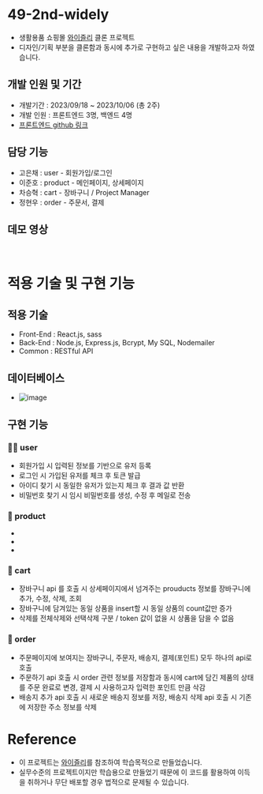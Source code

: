 # 49-2nd-widely
- 생활용품 쇼핑몰 [와이즐리](https://wisely.store/) 클론 프로젝트
- 디자인/기획 부분을 클론함과 동시에 추가로 구현하고 싶은 내용을 개발하고자 하였습니다.

## 개발 인원 및 기간
- 개발기간 : 2023/09/18 ~ 2023/10/06 (총 2주)
- 개발 인원 : 프론트엔드 3명, 백엔드 4명
- [프론트엔드 github 링크](https://github.com/wecode-bootcamp-korea/49-2nd-widely-frontend) <br>

## 담당 기능
- 고은채 : user - 회원가입/로그인 <br>
- 이준호 : product - 메인페이지, 상세페이지 <br>
- 차승혁 : cart - 장바구니 / Project Manager<br>
- 정현우 : order - 주문서, 결제<br>

## 데모 영상
<br>

# 적용 기술 및 구현 기능
## 적용 기술
- Front-End : React.js, sass
- Back-End : Node.js, Express.js, Bcrypt, My SQL, Nodemailer
- Common : RESTful API <br>

## 데이터베이스
- ![image](https://github.com/wecode-bootcamp-korea/49-2nd-widely-backend/assets/124764329/fa9fc799-3d92-4e3b-b4de-fdab1fc80dc7)


## 구현 기능
### 👩‍💻 user
- 회원가입 시 입력된 정보를 기반으로 유저 등록
- 로그인 시 가입된 유저를 체크 후 토큰 발급
- 아이디 찾기 시 동일한 유저가 있는지 체크 후 결과 값 반환
- 비밀번호 찾기 시 임시 비밀번호를 생성, 수정 후 메일로 전송
### 🎁 product
-
-
-
### 🛒 cart
- 장바구니 api 를 호출 시 상세페이지에서 넘겨주는 prouducts 정보를 장바구니에 추가, 수정, 삭제, 조회
- 장바구니에 담겨있는 동일 상품을 insert할 시 동일 상품의 count값만 증가
- 삭제를 전체삭제와 선택삭제 구분 / token 값이 없을 시 상품을 담을 수 없음
### 💸 order
- 주문페이지에 보여지는 장바구니, 주문자, 배송지, 결제(포인트) 모두 하나의 api로 호출 
- 주문하기 api 호출 시 order 관련 정보를 저장함과 동시에 cart에 담긴 제품의 상태를 주문 완료로 변경, 결제 시 사용하고자 입력한 포인트 만큼 삭감
- 배송지 추가 api 호출 시 새로운 배송지 정보를 저장, 배송지 삭제 api 호출 시 기존에 저장한 주소 정보를 삭제

# Reference
- 이 프로젝트는 [와이즐리](https://wisely.store/)를 참조하여 학습목적으로 만들었습니다.
- 실무수준의 프로젝트이지만 학습용으로 만들었기 때문에 이 코드를 활용하여 이득을 취하거나 무단 배포할 경우 법적으로 문제될 수 있습니다.
